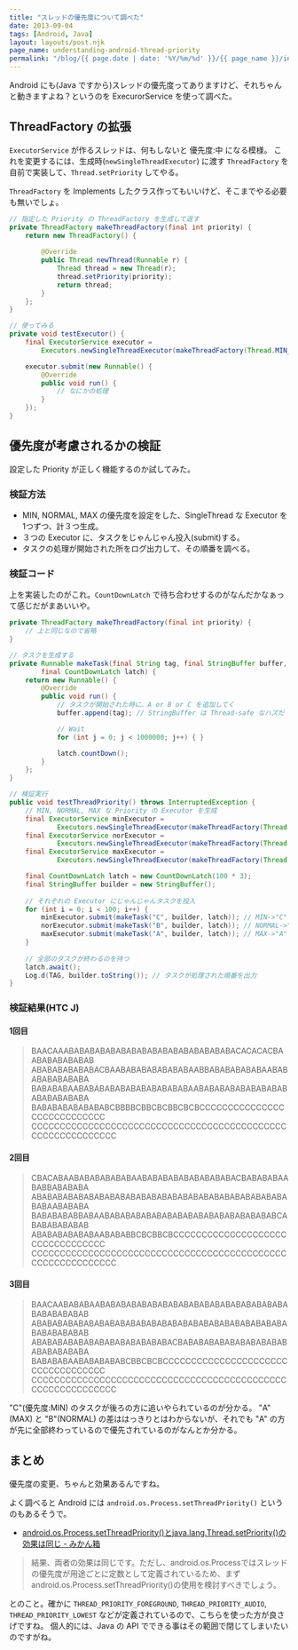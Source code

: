 ```yaml
---
title: "スレッドの優先度について調べた"
date: 2013-09-04
tags: [Android, Java]
layout: layouts/post.njk
page_name: understanding-android-thread-priority
permalink: "/blog/{{ page.date | date: '%Y/%m/%d' }}/{{ page_name }}/index.html"
---
```

Android にも(Java ですから)スレッドの優先度ってありますけど、それちゃんと動きますよね？というのを ExecurorService を使って調べた。
<!--more-->
## ThreadFactory の拡張

``ExecutorService`` が作るスレッドは、何もしないと 優先度:中 になる模様。
これを変更するには、生成時(``newSingleThreadExecutor``) に渡す ``ThreadFactory`` を自前で実装して、``Thread.setPriority`` してやる。

``ThreadFactory`` を Implements したクラス作ってもいいけど、そこまでやる必要も無いでしょ。

```java
// 指定した Priority の ThreadFactory を生成して返す
private ThreadFactory makeThreadFactory(final int priority) {
    return new ThreadFactory() {
        
        @Override
        public Thread newThread(Runnable r) {
            Thread thread = new Thread(r);
            thread.setPriority(priority);
            return thread;
        }
    };
}

// 使ってみる
private void testExecutor() {
    final ExecutorService executor = 
        Executors.newSingleThreadExecutor(makeThreadFactory(Thread.MIN_PRIORITY));

    executor.submit(new Runnable() {
        @Override
        public void run() {
            // なにかの処理
        }
    });
}
```

## 優先度が考慮されるかの検証

設定した Priority が正しく機能するのか試してみた。

### 検証方法

* MIN, NORMAL, MAX の優先度を設定をした、SingleThread な Executor を1つずつ、計３つ生成。
* ３つの Executor に、タスクをじゃんじゃん投入(submit)する。
* タスクの処理が開始された所をログ出力して、その順番を調べる。

### 検証コード

上を実装したのがこれ。``CountDownLatch`` で待ち合わせするのがなんだかなぁって感じだがまあいいや。

```java
private ThreadFactory makeThreadFactory(final int priority) {
    // 上と同じなので省略
}

// タスクを生成する
private Runnable makeTask(final String tag, final StringBuffer buffer, 
        final CountDownLatch latch) {
    return new Runnable() {
        @Override
        public void run() {
            // タスクが開始された時に、A or B or C を追加してく
            buffer.append(tag); // StringBuffer は Thread-safe なハズだ

            // Wait
            for (int j = 0; j < 1000000; j++) { } 

            latch.countDown();
        }
    };
}

// 検証実行
public void testThreadPriority() throws InterruptedException {
    // MIN, NORMAL, MAX な Priority の Executor を生成
    final ExecutorService minExecutor = 
            Executors.newSingleThreadExecutor(makeThreadFactory(Thread.MIN_PRIORITY));
    final ExecutorService norExecutor = 
            Executors.newSingleThreadExecutor(makeThreadFactory(Thread.NORM_PRIORITY));
    final ExecutorService maxExecutor = 
            Executors.newSingleThreadExecutor(makeThreadFactory(Thread.MAX_PRIORITY));

    final CountDownLatch latch = new CountDownLatch(100 * 3);
    final StringBuffer builder = new StringBuffer();
    
    // それぞれの Executor にじゃんじゃんタスクを投入
    for (int i = 0; i < 100; i++) {
        minExecutor.submit(makeTask("C", builder, latch)); // MIN->"C"
        norExecutor.submit(makeTask("B", builder, latch)); // NORMAL->"B"
        maxExecutor.submit(makeTask("A", builder, latch)); // MAX->"A"
    }
    
    // 全部のタスクが終わるのを待つ
    latch.await();
    Log.d(TAG, builder.toString()); // タスクが処理された順番を出力
}
```

### 検証結果(HTC J)

#### 1回目

> BAACAAABABABABABABABABABABABABABABABABACACACACBAABABABABABAB
ABABABABABABACBAABABABABABABABAABBABABABABABAABABABABABABABA
BABABABAABABABABABABABABABABABAABABABABABABABABABABABABABABA
BABABABABABABABCBBBBCBBCBCBBCBCBCCCCCCCCCCCCCCCCCCCCCCCCCCCC
CCCCCCCCCCCCCCCCCCCCCCCCCCCCCCCCCCCCCCCCCCCCCCCCCCCCCCCCCCCC 

#### 2回目

> CBACABAABABABABABABAABABABABABABABABABACBABABABAABABBABABABA
ABABABABABABABABABABABABABABABABABABABABABABABABABABAABABABA
BABABABABBABAABABABABABABABABABABABABABABABABABCABABABABABAB
ABABABABABABAABABABBCBCBBCBCCCCCCCCCCCCCCCCCCCCCCCCCCCCCCCCC
CCCCCCCCCCCCCCCCCCCCCCCCCCCCCCCCCCCCCCCCCCCCCCCCCCCCCCCCCCCC

#### 3回目

> BAACAABABABAABABABABABABABABABABABABABABABABABABABABABABABAB
ABABABABABABABABABABABABABABABABABABABABABABABABABABABABABAB
ABABABABABABABABABABABABABACBABABABABABABABABABABABABABABABA
BABABABAABABABABABCBBCBCBCCCCCCCCCCCCCCCCCCCCCCCCCCCCCCCCCCC
CCCCCCCCCCCCCCCCCCCCCCCCCCCCCCCCCCCCCCCCCCCCCCCCCCCCCCCCCCCC

"C"(優先度:MIN) のタスクが後ろの方に追いやられているのが分かる。
"A"(MAX) と "B"(NORMAL) の差ははっきりとはわからないが、それでも "A" の方が先に全部終わっているので優先されているのがなんとか分かる。

## まとめ

優先度の変更、ちゃんと効果あるんですね。

よく調べると Android には ``android.os.Process.setThreadPriority()`` というのもあるそうで。

* [android.os.Process.setThreadPriority()とjava.lang.Thread.setPriority()の効果は同じ - みかん箱](http://mikanbako.blog.shinobi.jp/android/android.os.process.setthreadpriority--%E3%81%A8java.lang.thread.setpriority--%E3%81%AE%E5%8A%B9%E6%9E%9C%E3%81%AF%E5%90%8C%E3%81%98)

> 結果、両者の効果は同じです。ただし、android.os.Processではスレッドの優先度が用途ごとに定数として定義されているため、まずandroid.os.Process.setThreadPriority()の使用を検討すべきでしょう。

とのこと。確かに ``THREAD_PRIORITY_FOREGROUND``, ``THREAD_PRIORITY_AUDIO``, ``THREAD_PRIORITY_LOWEST`` などが定義されているので、こちらを使った方が良さげですね。
個人的には、Java の API でできる事はその範囲で閉じてしまいたいのですがね。